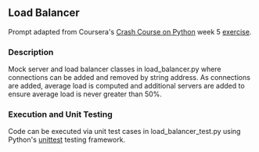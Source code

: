 ## Load Balancer

Prompt adapted from Coursera's [Crash Course on Python](https://www.coursera.org/learn/python-crash-course/home/welcome) week 5 [exercise](https://www.coursera.org/learn/python-crash-course/notebook/ukh3t/methods-and-classes-optional).

### Description
Mock server and load balancer classes in load_balancer.py where connections can be added and removed by string address. As connections are added, average load is computed and additional servers are added to ensure average load is never greater than 50%.

### Execution and Unit Testing
Code can be executed via unit test cases in load_balancer_test.py using Python's [unittest](https://docs.python.org/3/library/unittest.html#module-unittest) testing framework.